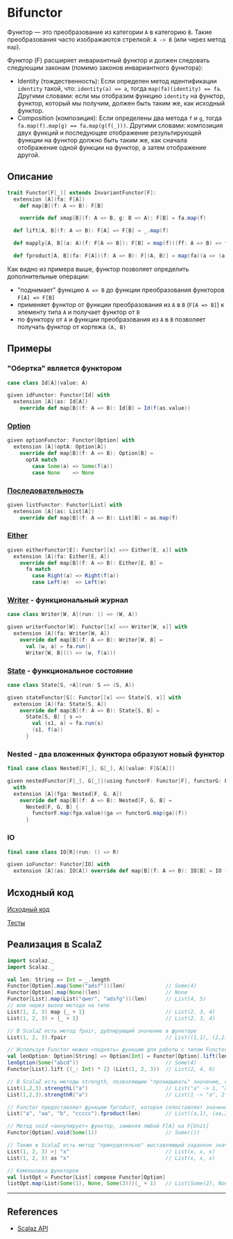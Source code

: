 # Bifunctor

Функтор — это преобразование из категории `A` в категорию `B`.
Такие преобразования часто изображаются стрелкой: `A -> B` (или через метод `map`).

Функтор (F) расширяет инвариантный функтор и должен следовать следующим законам
(помимо законов инвариантного функтора):
- Identity (тождественность): Если определен метод идентификации `identity` такой, что: `identity(a) == a`,
  тогда `map(fa)(identity) == fa`. Другими словами: если мы отобразим функцию `identity` на функтор,
  функтор, который мы получим, должен быть таким же, как исходный функтор.
- Composition (композиция): Если определены два метода `f` и `g`, тогда `fa.map(f).map(g) == fa.map(g(f(_)))`.
  Другими словами: композиция двух функций и последующее отображение результирующей функции на функтор
  должно быть таким же, как сначала отображение одной функции на функтор, а затем отображение другой.


## Описание

```scala
trait Functor[F[_]] extends InvariantFunctor[F]:
  extension [A](fa: F[A])
    def map[B](f: A => B): F[B]

    override def xmap[B](f: A => B, g: B => A): F[B] = fa.map(f)

  def lift[A, B](f: A => B): F[A] => F[B] = _.map(f)

  def mapply[A, B](a: A)(f: F[A => B]): F[B] = map(f)((ff: A => B) => ff(a))

  def fproduct[A, B](fa: F[A])(f: A => B): F[(A, B)] = map(fa)(a => (a, f(a)))
```

Как видно из примера выше, функтор позволяет определить дополнительные операции:
- "поднимает" функцию `A => B` до функции преобразования функторов `F[A] => F[B]`
- применяет функтор от функции преобразования из `A` в `B` (`F[A => B]`) к элементу типа `A` и получает функтор от `B`
- по функтору от `A` и функции преобразования из `A` в `B` позволяет получать функтор от кортежа `(A, B)`


## Примеры

### "Обертка" является функтором

```scala
case class Id[A](value: A)

given idFunctor: Functor[Id] with
  extension [A](as: Id[A]) 
    override def map[B](f: A => B): Id[B] = Id(f(as.value))
```

### [Option](../../scala/fp/functional-error-handling)

```scala
given optionFunctor: Functor[Option] with
  extension [A](optA: Option[A])
    override def map[B](f: A => B): Option[B] =
      optA match
        case Some(a) => Some(f(a))
        case None    => None
```

### [Последовательность](../../scala/collections)

```scala
given listFunctor: Functor[List] with
  extension [A](as: List[A]) 
    override def map[B](f: A => B): List[B] = as.map(f)
```

### [Either](../../fp/handling-errors)

```scala
given eitherFunctor[E]: Functor[[x] =>> Either[E, x]] with
  extension [A](fa: Either[E, A])
    override def map[B](f: A => B): Either[E, B] =
      fa match
        case Right(a) => Right(f(a))
        case Left(e)  => Left(e)
```

### [Writer](../../fp/writer) - функциональный журнал

```scala
case class Writer[W, A](run: () => (W, A))

given writerFunctor[W]: Functor[[x] =>> Writer[W, x]] with
  extension [A](fa: Writer[W, A])
    override def map[B](f: A => B): Writer[W, B] =
      val (w, a) = fa.run()
      Writer[W, B](() => (w, f(a)))
```

### [State](../../fp/state) - функциональное состояние

```scala
case class State[S, +A](run: S => (S, A))

given stateFunctor[S]: Functor[[x] =>> State[S, x]] with
  extension [A](fa: State[S, A])
    override def map[B](f: A => B): State[S, B] =
      State[S, B] { s =>
        val (s1, a) = fa.run(s)
        (s1, f(a))
      }
```

### Nested - два вложенных функтора образуют новый функтор

```scala
final case class Nested[F[_], G[_], A](value: F[G[A]])

given nestedFunctor[F[_], G[_]](using functorF: Functor[F], functorG: Functor[G]): Functor[[X] =>> Nested[F, G, X]]
  with
  extension [A](fga: Nested[F, G, A])
    override def map[B](f: A => B): Nested[F, G, B] =
      Nested[F, G, B] {
        functorF.map(fga.value)(ga => functorG.map(ga)(f))
      }
```

### IO

```scala
final case class IO[R](run: () => R)

given ioFunctor: Functor[IO] with
  extension [A](as: IO[A]) override def map[B](f: A => B): IO[B] = IO { () => f(as.run()) }
```

## Исходный код

[Исходный код](https://gitflic.ru/project/artemkorsakov/scalabook/blob?file=examples%2Fsrc%2Fmain%2Fscala%2Ftypeclass%2Fbifunctor%2FBifunctor.scala&plain=1)

[Тесты](https://gitflic.ru/project/artemkorsakov/scalabook/blob?file=examples%2Fsrc%2Ftest%2Fscala%2Ftypeclass%2Fbifunctor%2FBifunctorSuite.scala&plain=1)


## Реализация в ScalaZ

```scala
import scalaz._
import Scalaz._

val len: String => Int = _.length
Functor[Option].map(Some("adsf"))(len)             // Some(4)
Functor[Option].map(None)(len)                     // None
Functor[List].map(List("qwer", "adsfg"))(len)      // List(4, 5)
// или через вызов метода на типе
List(1, 2, 3) map {_ + 1}                          // List(2, 3, 4)
List(1, 2, 3) ∘ {_ + 1}                            // List(2, 3, 4)

// В ScalaZ есть метод fpair, дублирующий значение в функторе 
List(1, 2, 3).fpair                                // List((1,1), (2,2), (3,3))

// Используя Functor можно «поднять» функцию для работы с типом Functor. Пример на Functor[Option]:
val lenOption: Option[String] => Option[Int] = Functor[Option].lift(len)
lenOption(Some("abcd"))                            // Some(4)
Functor[List].lift {(_: Int) * 2} (List(1, 2, 3))  // List(2, 4, 6)

// В ScalaZ есть методы strength, позволяющие "прокидывать" значение, создавая коллекцию tuple-ов
List(1,2,3).strengthL("a")                         // List("a" -> 1, "a" -> 2, "a" -> 3)
List(1,2,3).strengthR("a")                         // List(1 -> "a", 2 -> "a", 3 -> "a")

// Functor предоставляет функцию fproduct, которая сопоставляет значение с результатом применения функции к этому значению.
List("a", "aa", "b", "ccccc").fproduct(len)        // List((a,1), (aa,2), (b,1), (ccccc,5))

// Метод void «аннулирует» функтор, заменяя любой F[A] на F[Unit]
Functor[Option].void(Some(1))                      // Some(())

// Также в ScalaZ есть метод "принудительно" выставляющий заданное значение
List(1, 2, 3) >| "x"                               // List(x, x, x)
List(1, 2, 3) as "x"                               // List(x, x, x)

// Компоновка функторов
val listOpt = Functor[List] compose Functor[Option]
listOpt.map(List(Some(1), None, Some(3)))(_ + 1)   // List(Some(2), None, Some(4))
```


---

## References

- [Scalaz API](https://javadoc.io/doc/org.scalaz/scalaz-core_3/7.3.6/scalaz/Bifunctor.html)
